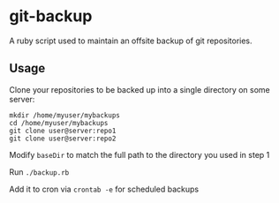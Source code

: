 git-backup
==========

A ruby script used to maintain an offsite backup of git repositories.

Usage
-----

Clone your repositories to be backed up into a single directory on some server:

    mkdir /home/myuser/mybackups
    cd /home/myuser/mybackups
    git clone user@server:repo1
    git clone user@server:repo2

Modify `baseDir` to match the full path to the directory you used in step 1

Run `./backup.rb`

Add it to cron via `crontab -e` for scheduled backups